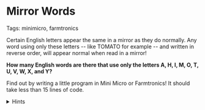 # Mirror Words

Tags: minimicro, farmtronics

Certain English letters appear the same in a mirror as they do normally.  Any word using only these letters -- like TOMATO for example -- and written in reverse order, will appear normal when read in a mirror!

<b>How many English words are there that use only the letters A, H, I, M, O, T, U, V, W, X, and Y?</b>

Find out by writing a little program in Mini Micro or Farmtronics!  It should take less than 15 lines of code.

<details>
<summary>Hints</summary>

Read `/sys/data/englishWords.txt`, and iterate over the words.  For each one, iterate over the letters.  If any letter is not found in the list of mirror-image letters above, then that word is <i>not</i> one of the ones we're looking for; just <code>continue</code> on to the next word.  If you get through all the letters without bailing out, then that word is good — you can increment a count, or push it onto a list of found words.

</details>
